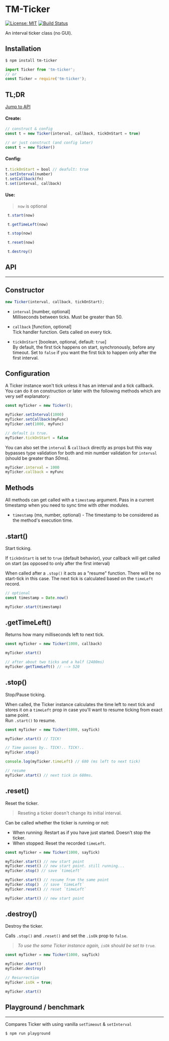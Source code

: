 # TM-Ticker
[![License: MIT](https://img.shields.io/badge/License-MIT-blue.svg)](https://opensource.org/licenses/MIT)
[![Build Status](https://travis-ci.org/taitulism/ticker.svg?branch=develop)](https://travis-ci.org/taitulism/ticker)

An interval ticker class (no GUI).  

## Installation
```sh
$ npm install tm-ticker
```
```js
import Ticker from 'tm-ticker';
// or
const Ticker = require('tm-ticker');
```



## TL;DR
[Jump to API](#api)

#### Create:
```js
// construct & config
const t = new Ticker(interval, callback, tickOnStart = true)

// or just construct (and config later)
const t = new Ticker()
```


#### Config:
```js
t.tickOnStart = bool // deafult: true
t.setInterval(number)
t.setCallback(fn)
t.set(interval, callback)
```


#### Use:
> `now` is optional
```js
 t.start(now)
```
```js
 t.getTimeLeft(now)
```
```js
 t.stop(now)
```
```js
 t.reset(now)
```
```js
 t.destroy()
```


## API
------

## Constructor
```js
new Ticker(interval, callback, tickOnStart);
```
* `interval` [number, optional]  
Milliseconds between ticks. Must be greater than 50.

* `callback` [function, optional]  
Tick handler function. Gets called on every tick.

* `tickOnStart` [boolean, optional, default: `true`]  
By default, the first tick happens on start, synchronously, before any timeout. Set to `false` if you want the first tick to happen only after the first interval.


## Configuration
A Ticker instance won't tick unless it has an interval and a tick callback.  
You can do it on construction or later with the following methods which are very self explanatory:

```js
const myTicker = new Ticker();

myTicker.setInterval(1000)
myTicker.setCallback(myFunc)
myTicker.set(1000, myFunc)

// default is true.
myTicker.tickOnStart = false
```

You can also set the `interval` & `callback` directly as props but this way bypasses type validation for both and min number validation for `interval` (should be greater than *50*ms).
```js
myTicker.interval = 1000
myTicker.callback = myFunc
```

## Methods
All methods can get called with a `timestamp` argument. Pass in a current timestamp when you need to sync time with other modules.

* `timestamp` (ms, number, optional) - The timestamp to be considered as the method's execution time.

## .start()
Start ticking.

If `tickOnStart` is set to `true` (default behavior), your callback will get called on start (as opposed to only after the first interval)

When called after a `.stop()` it acts as a "resume" function. There will be no start-tick in this case. The next tick is calculated based on the `timeLeft` record.

```js
// optional
const timestamp = Date.now()

myTicker.start(timestamp)
```


## .getTimeLeft()
Returns how many milliseconds left to next tick.

```js
const myTicker = new Ticker(1000, callback)

myTicker.start()

// after about two ticks and a half (2480ms)
myTicker.getTimeLeft() // --> 520
```


## .stop()
Stop/Pause ticking.

When called, the Ticker instance calculates the time left to next tick and stores it on a `timeLeft` prop in case you'll want to resume ticking from exact same point.  
Run `.start()` to resume.  

```js
const myTicker = new Ticker(1000, sayTick)

myTicker.start() // TICK!

// Time passes by.. TICK!.. TICK!..
myTicker.stop()

console.log(myTicker.timeLeft) // 680 (ms left to next tick)

// resume
myTicker.start() // next tick in 680ms.
```


## .reset()
Reset the ticker. 

>Reseting a ticker doesn't change its initial interval.

Can be called whether the ticker is running or not:
* When running: Restart as if you have just started. Doesn't stop the ticker.
* When stopped: Reset the recorded `timeLeft`.

```js
const myTicker = new Ticker(1000, sayTick)

myTicker.start() // new start point
myTicker.reset() // new start point. still running...
myTicker.stop() // save `timeLeft`

myTicker.start() // resume from the same point
myTicker.stop()  // save `timeLeft`
myTicker.reset() // reset `timeLeft`

myTicker.start() // new start point
```

## .destroy()
Destroy the ticker.

Calls `.stop()` and  `.reset()` and set the `.isOk` prop to `false`.  

> *To use the same Ticker instance again, `isOk` should be set to `true`.*

```js
const myTicker = new Ticker(1000, sayTick)

myTicker.start()
myTicker.destroy()

// Resurrection
myTicker.isOk = true;

myTicker.start()
```

## Playground / benchmark
-------------------------
Compares Ticker with using vanilla `setTimeout` & `setInterval`
```sh
$ npm run playground
```
